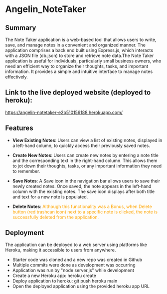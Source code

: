 # Angelin_NoteTaker

## Summary

The Note Taker application is a web-based tool that allows users to write, save, and manage notes in a convenient and organized manner. The application comprises a back end built using Express.js, which interacts with a JSON file (db.json) to store and retrieve note data.The Note Taker application is useful for individuals, particularly small business owners, who need an efficient way to organize their thoughts, tasks, and important information. It provides a simple and intuitive interface to manage notes effectively.

## Link to the live deployed website (deployed to heroku):

https://angelin-notetaker-e2b510156188.herokuapp.com/

## Features

- **View Existing Notes**: Users can view a list of existing notes, displayed in a left-hand column, to quickly access their previously saved notes.

- **Create New Notes**: Users can create new notes by entering a note title and the corresponding text in the right-hand column. This allows them to jot down their thoughts, tasks, or any important information they need to remember.

- **Save Notes**: A Save icon in the navigation bar allows users to save their newly created notes. Once saved, the note appears in the left-hand column with the existing notes. The save icon displays after both title and text for a new note is populated.

- **Delete Notes**: <font color="orange">Although this functionality was a Bonus, when Delete button (red trashcan icon) next to a specific note is clicked, the note is successfully deleted from the application.</font>

## Deployment

The application can be deployed to a web server using platforms like Heroku, making it accessible to users from anywhere.
- Starter code was cloned and a new repo was created in Github
- Multiple commits were done as development was occurring
- Application was run by "node server.js" while development
- Create a new Heroku app: heroku create
- Deploy application to heroku: git push heroku main
- Open the deployed application using the provided heroku app URL
